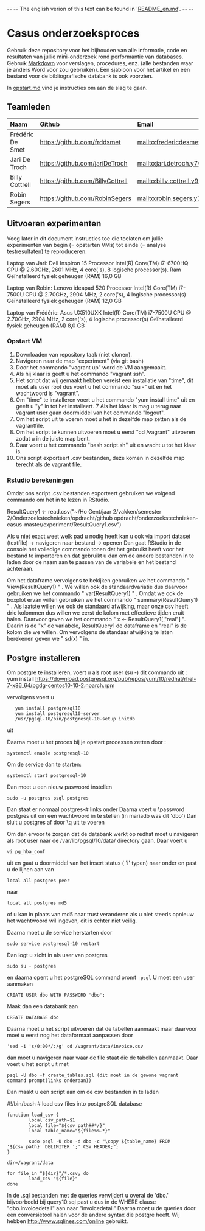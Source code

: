 -- -- The english verion of this text can be found in '[README_en.md](README_en.md)'. -- --

# Casus onderzoeksproces

Gebruik deze repository voor het bijhouden van alle informatie, code en resultaten van jullie mini-onderzoek rond performantie van databases. Gebruik [Markdown](https://guides.github.com/features/mastering-markdown/) voor verslagen, procedures, enz. (alle bestanden waar je anders Word voor zou gebruiken). Een sjabloon voor het artikel en een bestand voor de bibliografische databank is ook voorzien.

In [opstart.md](opstart.md) vind je instructies om aan de slag te gaan.

## Teamleden

| Naam     | Github                        | Email                               |
| :---     | :---                          | :---                                |
| Frédéric De Smet | <https://github.com/frddsmet> | <mailto:fredericdesmet@live.be> |
| Jari De Troch | <https://github.com/jariDeTroch> | <mailto:jari.detroch.y7078@student.hogent.be> |
| Billy Cottrell | <https://github.com/BillyCottrell> | <mailto:billy.cottrell.y9181@student.hogent.be> |
| Robin Segers | <https://github.com/RobinSegers> | <mailto:robin.segers.y7480@student.hogent.be> |

## Uitvoeren experimenten

Voeg later in dit document instructies toe die toelaten om jullie experimenten van begin (= opstarten VMs) tot einde (= analyse testresultaten) te reproduceren.

Laptop van Jari: Dell Inspiron 15 
Processor Intel(R) Core(TM) i7-6700HQ CPU @ 2.60GHz, 2601 MHz, 4 core('s), 8 logische processor(s). 
Ram Geïnstalleerd fysiek geheugen (RAM)	16,0 GB

Laptop van Robin: Lenovo ideapad 520
Processor	Intel(R) Core(TM) i7-7500U CPU @ 2.70GHz, 2904 MHz, 2 core('s), 4 logische processor(s)
Geïnstalleerd fysiek geheugen (RAM)	12,0 GB

Laptop van Frédéric: Asus UX510UXK
Intel(R) Core(TM) i7-7500U CPU @ 2.70GHz, 2904 MHz, 2 core('s), 4 logische processor(s)
Geïnstalleerd fysiek geheugen (RAM)	8,0 GB

### Opstart VM

1. Downloaden van repository taak (niet clonen).
2. Navigeren naar de map "experiment" (via git bash)
3. Door het commando "vagrant up" word de VM aangemaakt.
4. Als hij klaar is geeft u het commando "vagrant ssh".
5. Het script dat wij gemaakt hebben vereist een installatie van "time", dit moet als user root dus voert u het commando "su -" uit en het wachtwoord is "vagrant".
6. Om "time" te installeren voert u het commando "yum install time" uit en geeft u "y" in tot het installeert.
7 Als het klaar is mag u terug naar vagrant user gaan doormiddel van het commando "logout". 
8. Om het script uit te voeren moet u het in dezelfde map zetten als de vagrantfile.
9. Om het script te kunnen uitvoeren moet u eerst "cd /vagrant" uitvoeren zodat u in de juiste map bent.
10. Daar voert u het commando "bash script.sh" uit en wacht u tot het klaar is.
11. Ons script exporteert .csv bestanden, deze komen in dezelfde map terecht als de vagrant file.

### Rstudio berekeningen

Omdat ons script .csv bestanden exporteert gebruiken we volgend commando om het in te lezen in RStudio.

ResultQuery1 <- read.csv("~/Ho Gent/jaar 2/vakken/semester 2/Onderzoekstechnieken/opdracht/github opdracht/onderzoekstechnieken-casus-master/experiment/ResultQuery1.csv")

Als u niet exact weet welk pad u nodig heeft kan u ook via import dataset (textfile) -> navigeren naar bestand -> openen
Dan gaat RStudio in de console het volledige commando tonen dat het gebruikt heeft voor het bestand te importeren en dat gebruikt u dan om de andere bestanden in te laden door de naam aan te passen van de variabele en het bestand achteraan.

Om het dataframe vervolgens te bekijken gebruiken we het commando " View(ResultQuery1) " .
We willen ook de standaardvariatie dus daarvoor gebruiken we het commando " var(ResultQuery1) " .
Omdat we ook de boxplot ervan willen gebruiken we het commando " summary(ResultQuery1) " .
Als laatste willen we ook de standaard afwijking, maar onze csv heeft drie kolommen dus willen we eerst de kolom met effectieve tijden eruit halen. Daarvoor geven we het commando " x <- ResultQuery1[,"real"] ". Daarin is de "x" de variabele, ResultQuery1 de dataframe en "real" is de kolom die we willen.
Om vervolgens de standaar afwijking te laten berekenen geven we " sd(x) " in.

## Postgre installeren

Om postgre te installeren, voert u als root user (su -) dit commando uit :
  yum install https://download.postgresql.org/pub/repos/yum/10/redhat/rhel-7-x86_64/pgdg-centos10-10-2.noarch.rpm

vervolgens voert u
  ```
     yum install postgresql10
     yum install postgresql10-server
     /usr/pgsql-10/bin/postgresql-10-setup initdb
  ```
uit

Daarna moet u het proces bij je opstart processen zetten door :
 ```
 systemctl enable postgresql-10
 ```

Om de service dan te starten: 
 ```
 systemctl start postgresql-10
 ```

Dan moet u een nieuw paswoord instellen 
 ```
 sudo -u postgres psql postgres
 ```

Dan staat er normaal postgres-# links onder
Daarna voert u \password postgres uit om een wachtwoord in te stellen (in mariadb was dit 'dbo')
Dan sluit u postgres af door \q uit te voeren

Om dan ervoor te zorgen dat de databank werkt op redhat moet u navigeren als root user naar de 
/var/lib/pgsql/10/data/ directory gaan.
Daar voert u 
 ```
 vi pg_hba_conf
 ``` 
uit en gaat u doormiddel van het insert status ( 'i' typen) naar onder
en past u de lijnen aan van 
  ```
  local all postgres peer
  ```
naar 
``` 
local all postgres md5
```
of u kan in plaats van md5 naar trust veranderen als u niet steeds opnieuw het wachtwoord wil ingeven,
dit is echter niet veilig.

Daarna moet u de service herstarten door 
 ``` 
 sudo service postgresql-10 restart
 ```

Dan logt u zicht in als user van postgres
 ```
 sudo su - postgres
 ```
en daarna opent u het postgreSQL command promt 
 ``` psql```
U moet een user aanmaken
 ``` 
 CREATE USER dbo WITH PASSWORD 'dbo';
 ```
Maak dan een databank aan 
 ```
 CREATE DATABASE dbo
 ```
Daarna moet u het script uitvoeren dat de tabellen aanmaakt maar daarvoor moet u eerst nog het dataformaat 
aanpassen door 
``` 
'sed -i 's/0:00*/:/g' cd /vagrant/data/invoice.csv 
```
dan moet u navigeren naar waar de file staat die de tabellen aanmaakt.
Daar voert u het script uit met 
 ```
 psql -U dbo -f create_tables.sql (dit moet in de gewone vagrant command prompt(links onderaan))
 ```

Dan maakt u een script aan om de csv bestanden in te laden

#!/bin/bash
  	# load csv files into postgreSQL database

	function load_csv {
			local csv_path=$1
			local file="${csv_path##*/}"
			local table_name="${file%%.*}"

			sudo psql -U dbo -d dbo -c "\copy ${table_name} FROM '${csv_path}' DELIMITER ';' CSV HEADER;";
	}

	dir=/vagrant/data

	for file in "${dir}"/*.csv; do
			load_csv "${file}"
	done
  
In de .sql bestanden met de queries verwijdert u overal de 'dbo.' bijvoorbeeld bij query10.sql past u dus in de WHERE clause "dbo.invoicedetail" aan naar "invoicedetail"
Daarna moet u de queries door een conversietool halen voor de andere syntax die postgre heeft. 
Wij hebben http://www.sqlines.com/online gebruikt.

